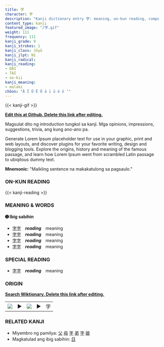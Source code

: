 ```yaml
---
title: 字
character: 字
description: "Kanji dictionary entry 字: meaning, on-kun reading, compounds, origin, related kanji"
content_type: kanji
featured_image: "/字.gif"
weight: 111
frequency: 111
kanji_grade: 9
kanji_strokes: 1
kanji_class: Jōyō
kanji_jlpt: N1
kanji_radical: 
kanji_reading: 
- DAI
- TAI
- oo-kii
kanji_meaning:
- malaki
chōon: "Ā Ī Ū Ē Ō ā ī ū ē ō ’"
---
```

[//]: # (Don't edit the line below. Kanji animated GIF code is automatically generated.)
{{< kanji-gif >}}

[//]: # (Edit below this line.)

**[Edit this at Github. Delete this link after editing.](https://github.com/tim0g/tim/tree/main/content/kanji/字/index.md)**

Magsulat dito ng introduction tungkol sa kanji. Mga opinions, impressions, suggestions, trivia, ang kung ano-ano pa.

Generate Lorem Ipsum placeholder text for use in your graphic, print and web layouts, and discover plugins for your favorite writing, design and blogging tools. Explore the origins, history and meaning of the famous passage, and learn how Lorem Ipsum went from scrambled Latin passage to ubiqitous dummy text.
 
**Mnemonic:** "Maikling sentence na makakatulong sa pagsaulo."

### ON-KUN READING

[//]: # (Don't edit the line below. ON-KUN READING code is automatically generated.)
{{< kanji-reading >}}

### MEANING & WORDS

#### ➊ **Ibig sabihin**
  - [字](../字)[字](../字)　***reading***　meaning
  - [字](../字)[字](../字)　***reading***　meaning
  - [字](../字)[字](../字)　***reading***　meaning
  - [字](../字)[字](../字)　***reading***　meaning

### SPECIAL READING
  - [字](../字)[字](../字)　***reading***　meaning

### ORIGIN

**[Search Wiktionary. Delete this link after editing.](https://wiktionary.org/wiki/字)**
<table class="kanji-table"><tr><td>
<img src="60px-字-bronze.svg.png">
</td><td>▶</td><td>
<img src="60px-字-oracle.svg.png">
</td><td>▶</td>
<td class="kanji-origin">字</td>
</tr></table>

### RELATED KANJI
- Miyembro ng pamilya: [父](../父) [母](../母) [字](../字) [弟](../弟) [字](../字) [娘](../娘)
- Magkatulad ang ibig sabihin: [日](../日)
